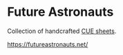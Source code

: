 # Future Astronauts

Collection of handcrafted [CUE sheets][cue].

https://futureastronauts.net/

[cue]: https://en.wikipedia.org/wiki/Cue_sheet_(computing)